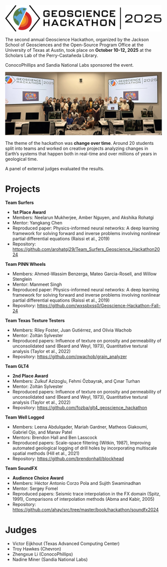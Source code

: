 <img src="logo.png" style="background-color:white;">

The second annual Geoscience Hackathon, organized by the Jackson School of Geosciences and the Open-Source Program Office at the University of Texas at Austin, took place on **October 10-12, 2025** at the Scholars Lab of the Perry-Castañeda Library. 

ConocoPhillips and Sandia National Labs sponsored the event. 

![](group-photo.jpg)

The theme of the hackathon was **change over time**. Around 20 students split into teams and worked on creative projects analyzing changes in Earth’s systems that happen both in real-time and over millions of years in geological time. 

A panel of external judges evaluated the results. 

# Projects

**Team Surfers** 
- **1st Place Award**
- Members: Neelarun Mukherjee, Amber Nguyen, and Akshika Rohatgi
- Mentor: Yangkang Chen
- Reproduced paper: Physics-informed neural networks: A deep learning framework for solving forward and inverse problems involving nonlinear partial differential equations (Raissi et al., 2019)
- Repository: https://github.com/arohatgi29/Team_Surfers_Geoscience_Hackathon2024

**Team PINN Wheels**
- Members: Ahmed-Wassim Benzerga, Mateo Garcia-Rosell, and Willow Stenglein
- Mentor: Manmeet Singh
- Reproduced paper: Physics-informed neural networks: A deep learning framework for solving forward and inverse problems involving nonlinear partial differential equations (Raissi et al., 2019)
- Repository: https://github.com/wxssbxss0/Geoscience-Hackathon-Fall-24

**Team Texas Texture Testers**
- Members: Riley Foster, Juan Gutiérrez, and Olivia Wachob
- Mentor: Zoltán Sylvester
- Reproduced papers:  Influence of texture on porosity and permeability of unconsolidated sand (Beard and Weyl, 1973), Quantitative textural analysis (Taylor et al., 2022)
- Repository: https://github.com/owachob/grain_analyzer

**Team GLT4**
- **2nd Place Award**
- Members: Zulkuf Azizoglu, Fehmi Özbayrak, and Çınar Turhan
- Mentor: Zoltán Sylvester
- Reproduced papers:  Influence of texture on porosity and permeability of unconsolidated sand (Beard and Weyl, 1973), Quantitative textural analysis (Taylor et al., 2022)
- Repository: https://github.com/fozba/glt4_geoscience_hackathon

**Team Well Logged**
- Members: Leena Abdulqader, Mariah Gardner, Matheos Giakoumi, Gabriel Ojo, and Manav Patel
- Mentors: Brendon Hall and Ben Lasscock
- Reproduced papers: Scale-space filtering (Witkin, 1987), Improving automated geological logging of drill holes by incorporating multiscale spatial methods (Hill et al., 2021)
- Repository: https://github.com/brendonhall/blockhead

**Team SoundFX** 
- **Audience Choice Award**
- Members: Héctor Antonio Corzo Pola and Sujith Swaminadhan
- Mentor: Sergey Fomel 
- Reproduced papers: Seismic trace interpolation in the FX domain (Spitz, 1991), Comparisons of interpolation methods (Abma and Kabir, 2005)
- Repository: https://github.com/ahay/src/tree/master/book/hackathon/soundfx2024

# Judges

- Victor Eijkhout (Texas Advanced Computing Center)
- Troy Hawkes (Chevron)
- Zhengxue Li (ConocoPhillips)
- Nadine Miner (Sandia National Labs)
